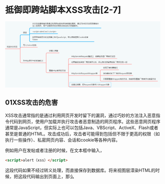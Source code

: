 # 抵御即跨站脚本XSS攻击[2-7]

![image-20231001174327177](07抵御即跨站脚本XSS攻击2-7.assets/image-20231001174327177.png)

## 01XSS攻击的危害

XSS攻击通常指的是通过利用网页开发时留下的漏洞，通过巧妙的方法注入恶意指令代码到网页，使用户加载并执行攻击者恶意制造的网页程序。这些恶意网页程序通常是JavaScript，但实际上也可以包括Java、VBScript、ActiveX、Flash或者甚至是普通的HTML。攻击成功后，攻击者可能得到包括但不限于更高的权限（如执行一些操作）、私密网页内容、会话和cookie等各种内容。



例如用户在发帖或者注册的时候，在文本框中输入，

```html
<script>alert（xss）</script>
```

这段代码如果不经过转义处理，而直接保存到数据库。将来视图层漳染HTML的时候，把这段代码输出到页面上，那么<script>标签的内容就会被执行。



通常情况下，我们登陆到某个网站。如果网站使用Httpsession保存登陆凭证，那么sessionId会以cookie的形式保存在浏览器上。如果黑客在这个网页发帖的时候，填写的javaScript代码是用来获取Cookie内容的，并且把cookie内容通过Ajax发送给黑客自己的电脑。于是只要有人在这个网站上浏览黑客发的帖子，那么视图层道染HTML页面，就会执行注入的XSS脚本，于是你的Cookie信息就泄露了。黑客在自己的电脑上构建出Cookie，就可以冒充已经登陆的用户。



即便很多网站使用了JWT，登陆凭证（Token合牌）是存储在浏览器上面的。所以用XSS脚本可以轻松的从Storage中提取出Token，黑客依然可以轻松的冒充已经登陆的用户。所以避免XSS攻击最有效的办法就是对用户输入的数据进行转义，然后存储到数据库里面。等到视图层漳染HTML页面的时候。转义后的文字是不会被当做JavaScript执行的，这就可以抵御XSS攻击。

## 02导入依赖库

因为Hutool工具包带有XSS转义的工具类，所以我们要导入Hutool，然后利用Servlet规
范提供的请求包装类，定义数据转义功能。

```xml
        <dependency>
            <groupId>cn.hutool</groupId>
            <artifactId>hutool-all</artifactId>
            <version>5.4.0</version>
        </dependency>
```

## 03定义请求包装类

我们平时写Web项目遇到的HttpservletRequest，它其实是个接口。如果我们想要重新定义请求类，扩展这个接口是最不应该的。因为HttpservletRequest接口中抽象方法太多了，我们逐一实现起来太耗费时间。所以我们应该挑选一个简单一点的自定义请求类的方式。那就是继承 HttpservletRequestWrapper 父类。



JavaEE只是一个标准，具体的实现由**各家应用服务器厂商**来完成。比如说Tomcat在实现Servlet规范的时候，就自定义了HttpservletRequest接口的实现类。同时JavaEE规范还**定义**了HttpservletRequesturapper，这个类是请求类的包装类，用上了装饰器模式。不得不说这里用到的设计模式真的非常棒，无论各家应用服务器厂商怎么去实现HttpservletRequest接口，用户想要自定义请求，只需要继承HttpServletRequestwrapper，对应覆盖某个方法即可，然后把请求传入请求包装类，装饰器模式就会替代请求对象中对应的某个方法。用户的代码和服务器厂商的代码完全解耦，我们不用关心HttpServletRequest接口是怎么实现的，借助于包装类我们可以随意修改请求中的方法。同学们，如此优雅的代码设计，有时间你真该认真学习设计模式.



## 04实现

```java
package com.example.emos.wx.config.xss;

import cn.hutool.core.util.StrUtil;
import cn.hutool.http.HtmlUtil;
import cn.hutool.json.JSONUtil;

import javax.servlet.ReadListener;
import javax.servlet.ServletInputStream;
import javax.servlet.http.HttpServletRequest;
import javax.servlet.http.HttpServletRequestWrapper;
import java.io.*;
import java.nio.charset.Charset;
import java.util.LinkedHashMap;
import java.util.Map;

public class XssHttpServletRequestWrapper extends HttpServletRequestWrapper {
    public XssHttpServletRequestWrapper(HttpServletRequest request) {
        super(request);
    }

    // 获取请求的参数
    @Override
    public String getParameter(String name) {
        String value= super.getParameter(name);
        if(!StrUtil.hasEmpty(value)){
            value=HtmlUtil.filter(value);// 将参数的html代码全部过滤掉。
        }
        return value;
    }

    @Override
    public String[] getParameterValues(String name) {
        String[] values= super.getParameterValues(name);
        if(values!=null){
            for (int i=0;i<values.length;i++){
                String value=values[i];
                if(!StrUtil.hasEmpty(value)){
                    value=HtmlUtil.filter(value);
                }
                values[i]=value;
            }
        }
        return values;
    }

    // 返回一个map对象
    @Override
    public Map<String, String[]> getParameterMap() {
        Map<String, String[]> parameters = super.getParameterMap();
        LinkedHashMap<String, String[]> map=new LinkedHashMap();
        if(parameters!=null){
            for (String key:parameters.keySet()){
                String[] values=parameters.get(key);
                for (int i = 0; i < values.length; i++) {
                    String value = values[i];
                    if (!StrUtil.hasEmpty(value)) {
                        value = HtmlUtil.filter(value);
                    }
                    values[i] = value;
                }
                map.put(key,values);
            }
        }
        return map;
    }

    
    // 从请求头中获取数据
    @Override
    public String getHeader(String name) {
        String value= super.getHeader(name);
        if (!StrUtil.hasEmpty(value)) {
            value = HtmlUtil.filter(value);
        }
        return value;
    }

    
    // io流读取请求的数据
    @Override
    public ServletInputStream getInputStream() throws IOException {
        
        // 请求读数据的io
        InputStream in= super.getInputStream();
        
        // 字符流
        //Charset.forName("UTF-8")规定字符集
        InputStreamReader reader=new InputStreamReader(in, Charset.forName("UTF-8"));
        // 缓存流
        BufferedReader buffer=new BufferedReader(reader);
        
        // 字符串拼接
        StringBuffer body=new StringBuffer();
        
        // 读第1行的数据
        String line=buffer.readLine();
        while(line!=null){
            body.append(line);
            line=buffer.readLine();
        }
        
        // 读取完毕关闭流
        buffer.close();
        reader.close();
        in.close();
        
        // json字符串转换为  map对象
        Map<String,Object> map=JSONUtil.parseObj(body.toString());
        Map<String,Object> result=new LinkedHashMap<>();// 新的map对象，
        
        //   获取map的key，进行遍历，获取value，进行转义。
        for(String key:map.keySet()){
            Object val=map.get(key);
            if(val instanceof String){
                if(!StrUtil.hasEmpty(val.toString())){
                    result.put(key,HtmlUtil.filter(val.toString()));// 过滤
                }
            }else {
                result.put(key,val);
            }
        }
        
        // map对象转   json字符串
        String json=JSONUtil.toJsonStr(result);
        
        // 获取字符串的字节数组流对象
        ByteArrayInputStream bain=new ByteArrayInputStream(json.getBytes());
        
       
        return new ServletInputStream() {
            @Override
            public int read() throws IOException {
                // 流里面读数据返回
                return bain.read();
            }

            @Override
            public boolean isFinished() {
                return false;
            }

            @Override
            public boolean isReady() {
                return false;
            }

            @Override
            public void setReadListener(ReadListener readListener) {

            }
        };
    }
    
    
}

```

HttpServletRequestWrapper#getInputStream()【重点】

springMVC框架，就是通过上面的方法从请求里面提取客户端提交的数据，然后将这些数据封装到pojo对象里面。

如果：没有重写这个方法，那么后端项目就没有xss的防御效果。



## 05创建拦截请求类



```java
package com.example.emos.wx.config.xss;

import javax.servlet.*;
import javax.servlet.annotation.WebFilter;
import javax.servlet.http.HttpServletRequest;
import java.io.IOException;
@WebFilter(urlPatterns = "/*")
public class XssFilter implements Filter {
    @Override
    public void init(FilterConfig filterConfig) throws ServletException {

    }

    @Override
    public void doFilter(ServletRequest servletRequest, ServletResponse servletResponse, FilterChain filterChain) throws IOException, ServletException {
        HttpServletRequest request= (HttpServletRequest) servletRequest;
        
        // 装饰器类
        XssHttpServletRequestWrapper wrapper=new XssHttpServletRequestWrapper(request);
        
        // 放行
        filterChain.doFilter(wrapper,servletResponse);
    }

    @Override
    public void destroy() {

    }
}

```





## 06测试

```html
<script>alert（xss）</script>
```

